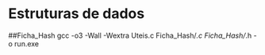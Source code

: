# Estruturas de dados

##Ficha_Hash
gcc -o3 -Wall -Wextra Uteis.c Ficha_Hash/*.c Ficha_Hash/*.h -o run.exe
